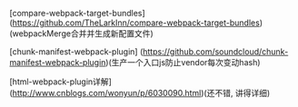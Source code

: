 

[compare-webpack-target-bundles]
(https://github.com/TheLarkInn/compare-webpack-target-bundles)(webpackMerge合并并生成新配置文件)

[chunk-manifest-webpack-plugin]
(https://github.com/soundcloud/chunk-manifest-webpack-plugin)(生产一个入口js防止vendor每次变动hash)

[html-webpack-plugin详解]
(http://www.cnblogs.com/wonyun/p/6030090.html)(还不错, 讲得详细)
